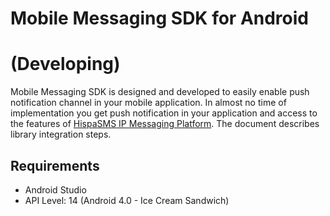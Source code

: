 # Mobile Messaging SDK for Android

# (Developing)

Mobile Messaging SDK is designed and developed to easily enable push notification channel in your mobile application. In almost no time of implementation you get push notification in your application and access to the features of [HispaSMS IP Messaging Platform](https://portal.hispasms.com/push/). 
The document describes library integration steps.

## Requirements

- Android Studio
- API Level: 14 (Android 4.0 - Ice Cream Sandwich)
